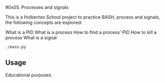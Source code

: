 #0x05. Processes and signals

This is a Holberton School project to practice BASH, process and signals, the following concepts
are explored:

What is a PID
What is a process
How to find a process’ PID
How to kill a process
What is a signal


```bash
./main.py
```

## Usage

Educational purposes
